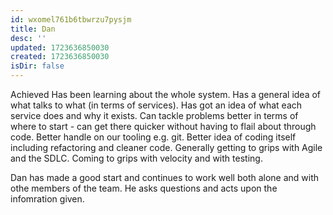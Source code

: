 ```yaml
---
id: wxomel761b6tbwrzu7pysjm
title: Dan
desc: ''
updated: 1723636850030
created: 1723636850030
isDir: false
---
```

Achieved
Has been learning about the whole system. Has a general idea of what talks to what (in terms of services). Has got an idea of what each service does and why it exists. Can tackle problems better in terms of where to start - can get there quicker without having to flail about through code. Better handle on our tooling e.g. git. Better idea of coding itself including refactoring and cleaner code. Generally getting to grips with Agile and the SDLC. Coming to grips with velocity and with testing.

Dan has made a good start and continues to work well both alone and with othe members of the team. He asks questions and acts upon the infomration given.